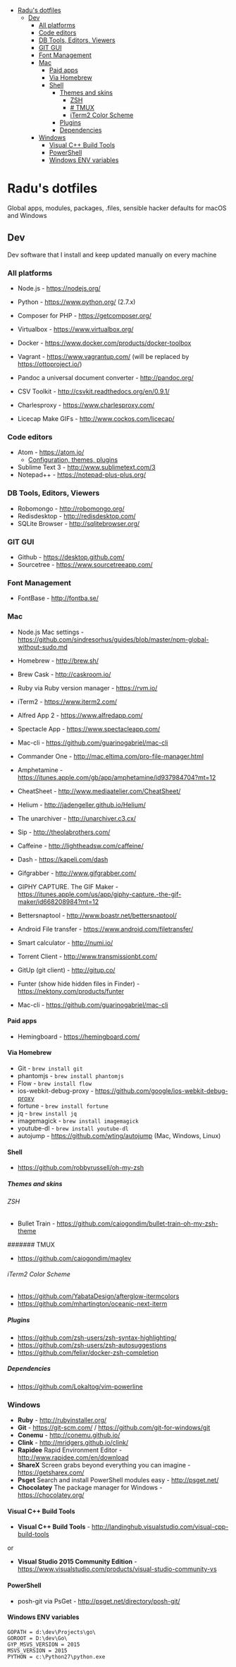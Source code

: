 <!-- TOC depthFrom:1 depthTo:6 withLinks:1 updateOnSave:1 orderedList:0 -->

- [Radu's dotfiles](#radus-dotfiles)
	- [Dev](#dev)
		- [All platforms](#all-platforms)
		- [Code editors](#code-editors)
		- [DB Tools, Editors, Viewers](#db-tools-editors-viewers)
		- [GIT GUI](#git-gui)
		- [Font Management](#font-management)
		- [Mac](#mac)
			- [Paid apps](#paid-apps)
			- [Via Homebrew](#via-homebrew)
			- [Shell](#shell)
				- [Themes and skins](#themes-and-skins)
					- [ZSH](#zsh)
					- [# TMUX](#-tmux)
					- [iTerm2 Color Scheme](#iterm2-color-scheme)
				- [Plugins](#plugins)
				- [Dependencies](#dependencies)
		- [Windows](#windows)
			- [Visual C++ Build Tools](#visual-c-build-tools)
			- [PowerShell](#powershell)
			- [Windows ENV variables](#windows-env-variables)

<!-- /TOC -->

# Radu's dotfiles

Global apps, modules, packages, .files, sensible hacker defaults for macOS and Windows

## Dev

Dev software that I install and keep updated manually on every machine

### All platforms

* Node.js - https://nodejs.org/
* Python - https://www.python.org/ (2.7.x)
* Composer for PHP - https://getcomposer.org/
* Virtualbox - https://www.virtualbox.org/
* Docker - https://www.docker.com/products/docker-toolbox
* Vagrant - https://www.vagrantup.com/ (will be replaced by https://ottoproject.io/)

* Pandoc a universal document converter - http://pandoc.org/
* CSV Toolkit - http://csvkit.readthedocs.org/en/0.9.1/
* Charlesproxy - https://www.charlesproxy.com/
* Licecap Make GIFs - http://www.cockos.com/licecap/

### Code editors

* Atom - https://atom.io/
	* [Configuration, themes, plugins](.atom/README.md)
* Sublime Text 3 - http://www.sublimetext.com/3
* Notepad++ - https://notepad-plus-plus.org/

### DB Tools, Editors, Viewers

* Robomongo - http://robomongo.org/
* Redisdesktop - http://redisdesktop.com/
* SQLite Browser - http://sqlitebrowser.org/

### GIT GUI

* Github - https://desktop.github.com/
* Sourcetree - https://www.sourcetreeapp.com/

### Font Management

* FontBase - http://fontba.se/

### Mac

* Node.js Mac settings - https://github.com/sindresorhus/guides/blob/master/npm-global-without-sudo.md
* Homebrew - http://brew.sh/
* Brew Cask - http://caskroom.io/
* Ruby via Ruby version manager - https://rvm.io/
* iTerm2 - https://www.iterm2.com/
* Alfred App 2 - https://www.alfredapp.com/
* Spectacle App - https://www.spectacleapp.com/
* Mac-cli - https://github.com/guarinogabriel/mac-cli

* Commander One - http://mac.eltima.com/pro-file-manager.html
* Amphetamine - https://itunes.apple.com/gb/app/amphetamine/id937984704?mt=12
* CheatSheet - http://www.mediaatelier.com/CheatSheet/
* Helium - http://jadengeller.github.io/Helium/
* The unarchiver - http://unarchiver.c3.cx/
* Sip - http://theolabrothers.com/
* Caffeine - http://lightheadsw.com/caffeine/
* Dash - https://kapeli.com/dash
* Gifgrabber - http://www.gifgrabber.com/
* GIPHY CAPTURE. The GIF Maker - https://itunes.apple.com/us/app/giphy-capture.-the-gif-maker/id668208984?mt=12
* Bettersnaptool - http://www.boastr.net/bettersnaptool/
* Android File transfer - https://www.android.com/filetransfer/
* Smart calculator - http://numi.io/
* Torrent Client - http://www.transmissionbt.com/
* GitUp (git client) - http://gitup.co/
* Funter (show hide hidden files in Finder) - https://nektony.com/products/funter
* Mac-cli - https://github.com/guarinogabriel/mac-cli

#### Paid apps

* Hemingboard - https://hemingboard.com/

#### Via Homebrew

* Git - `brew install git`
* phantomjs - `brew install phantomjs`
* Flow - `brew install flow`
* ios-webkit-debug-proxy - https://github.com/google/ios-webkit-debug-proxy
* fortune - `brew install fortune`
* jq - `brew install jq`
* imagemagick - `brew install imagemagick`
* youtube-dl - `brew install youtube-dl`
* autojump - https://github.com/wting/autojump (Mac, Windows, Linux)

#### Shell

- https://github.com/robbyrussell/oh-my-zsh

##### Themes and skins

###### ZSH

- Bullet Train - https://github.com/caiogondim/bullet-train-oh-my-zsh-theme

####### TMUX

- https://github.com/caiogondim/maglev

###### iTerm2 Color Scheme

- https://github.com/YabataDesign/afterglow-itermcolors
- https://github.com/mhartington/oceanic-next-iterm

##### Plugins

- https://github.com/zsh-users/zsh-syntax-highlighting/
- https://github.com/zsh-users/zsh-autosuggestions
- https://github.com/felixr/docker-zsh-completion

##### Dependencies

- https://github.com/Lokaltog/vim-powerline

### Windows

* **Ruby** - http://rubyinstaller.org/
* **Git** - https://git-scm.com/ / https://github.com/git-for-windows/git
* **Conemu** - http://conemu.github.io/
* **Clink** - http://mridgers.github.io/clink/
* **Rapidee** Rapid Environment Editor - http://www.rapidee.com/en/download
* **ShareX** Screen grabs beyond everything you can imagine - https://getsharex.com/
* **Psget** Search and install PowerShell modules easy - http://psget.net/
* **Chocolatey** The package manager for Windows - https://chocolatey.org/

#### Visual C++ Build Tools
* **Visual C++ Build Tools** - http://landinghub.visualstudio.com/visual-cpp-build-tools

or

* **Visual Studio 2015 Community Edition** - https://www.visualstudio.com/products/visual-studio-community-vs

#### PowerShell
* posh-git via PsGet - http://psget.net/directory/posh-git/

#### Windows ENV variables

```
GOPATH = d:\dev\Projects\go\
GOROOT = D:\dev\Go\
GYP_MSVS_VERSION = 2015
MSVS_VERSION = 2015
PYTHON = c:\Python27\python.exe
```
